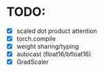 # TODO:

- [X] scaled dot product attention
- [X] torch.compile
- [X] weight sharing/typing
- [X] autocast (float16/bfloat16)
- [X] GradScaler
